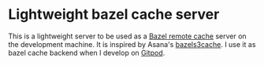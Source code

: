 # Lightweight bazel cache server

This is a lightweight server to be used as a [Bazel remote cache](https://bazel.build/remote/caching) server on the development machine. It is inspired by Asana's [bazels3cache](https://github.com/Asana/bazels3cache). I use it as bazel cache backend when I develop on [Gitpod](https://gitpod.io/). 
